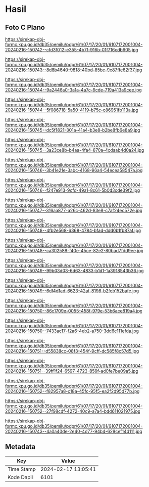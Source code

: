 # Hasil

## Foto C Plano

https://sirekap-obj-formc.kpu.go.id/db35/pemilu/pdpr/61/07/17/20/01/6107172001004-20240216-150742--cfd3f012-e355-4b7f-916b-01f716cdb605.jpg

https://sirekap-obj-formc.kpu.go.id/db35/pemilu/pdpr/61/07/17/20/01/6107172001004-20240216-150743--8d8b4640-9818-40bd-85bc-9c87ffe62f37.jpg

https://sirekap-obj-formc.kpu.go.id/db35/pemilu/pdpr/61/07/17/20/01/6107172001004-20240216-150744--9a2446a0-3a1a-4a7c-9cde-719a413a9cee.jpg

https://sirekap-obj-formc.kpu.go.id/db35/pemilu/pdpr/61/07/17/20/01/6107172001004-20240216-150744--5f086718-5a50-4119-b75c-c86951fb113a.jpg

https://sirekap-obj-formc.kpu.go.id/db35/pemilu/pdpr/61/07/17/20/01/6107172001004-20240216-150745--dc5f1821-301a-41a4-b3e8-b2be8fb6e8a9.jpg

https://sirekap-obj-formc.kpu.go.id/db35/pemilu/pdpr/61/07/17/20/01/6107172001004-20240216-150745--3a23ce8b-b4aa-4fa4-870a-4cdaab4d0a24.jpg

https://sirekap-obj-formc.kpu.go.id/db35/pemilu/pdpr/61/07/17/20/01/6107172001004-20240216-150746--3b41e21e-3abc-4168-96a4-54ecea58547a.jpg

https://sirekap-obj-formc.kpu.go.id/db35/pemilu/pdpr/61/07/17/20/01/6107172001004-20240216-150746--f247e913-9cfd-49a1-8c61-5b0d3cde39f2.jpg

https://sirekap-obj-formc.kpu.go.id/db35/pemilu/pdpr/61/07/17/20/01/6107172001004-20240216-150747--316aa877-a26c-462d-83e8-c7af24ec572e.jpg

https://sirekap-obj-formc.kpu.go.id/db35/pemilu/pdpr/61/07/17/20/01/6107172001004-20240216-150748--4fb2e568-6368-4784-bfad-ddd0b1fb87af.jpg

https://sirekap-obj-formc.kpu.go.id/db35/pemilu/pdpr/61/07/17/20/01/6107172001004-20240216-150748--ca302588-f40e-45ce-82e2-80bad7fdd9ee.jpg

https://sirekap-obj-formc.kpu.go.id/db35/pemilu/pdpr/61/07/17/20/01/6107172001004-20240216-150749--99b03d03-6d63-4833-b1d1-1a3918543b36.jpg

https://sirekap-obj-formc.kpu.go.id/db35/pemilu/pdpr/61/07/17/20/01/6107172001004-20240216-150749--6df4d1ad-6623-42af-8198-b2feb152bafe.jpg

https://sirekap-obj-formc.kpu.go.id/db35/pemilu/pdpr/61/07/17/20/01/6107172001004-20240216-150750--86c1709e-0055-458f-979e-53b6ace819a4.jpg

https://sirekap-obj-formc.kpu.go.id/db35/pemilu/pdpr/61/07/17/20/01/6107172001004-20240216-150750--7433ac17-f2a6-4eb2-a750-3dd6c111efda.jpg

https://sirekap-obj-formc.kpu.go.id/db35/pemilu/pdpr/61/07/17/20/01/6107172001004-20240216-150751--d55838cc-08f3-454f-9cff-dc585f8c57d5.jpg

https://sirekap-obj-formc.kpu.go.id/db35/pemilu/pdpr/61/07/17/20/01/6107172001004-20240216-150751--39ff1f24-6597-4723-859f-ad0fe7be09a5.jpg

https://sirekap-obj-formc.kpu.go.id/db35/pemilu/pdpr/61/07/17/20/01/6107172001004-20240216-150752--f82957a8-c18a-45fc-95f5-ea2f2d95d77b.jpg

https://sirekap-obj-formc.kpu.go.id/db35/pemilu/pdpr/61/07/17/20/01/6107172001004-20240216-150752--27f98cdf-4272-40c9-a7a4-bdd611021975.jpg

https://sirekap-obj-formc.kpu.go.id/db35/pemilu/pdpr/61/07/17/20/01/6107172001004-20240216-150743--4a0a40de-2e40-4d77-94b4-628cef14d111.jpg


## Metadata

| Key        | Value               |
| ---------- | ------------------- |
| Time Stamp | 2024-02-17 13:05:41 |
| Kode Dapil | 6101                |




